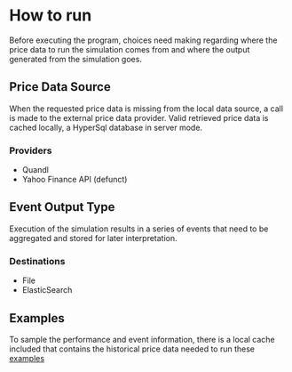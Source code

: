 # How to run
Before executing the program, choices need making regarding where the price data to run the simulation comes from and where the output generated from the simulation goes.

## Price Data Source
When the requested price data is missing from the local data source, a call is made to the external price data provider. 
Valid retrieved price data is cached locally, a HyperSql database in server mode.

### Providers
- Quandl
- Yahoo Finance API (defunct)

## Event Output Type
Execution of the simulation results in a series of events that need to be aggregated and stored for later interpretation.

### Destinations
- File
- ElasticSearch

## Examples
To sample the performance and event information, there is a local cache included that contains the historical price data needed to run these [examples](example/examples.md)